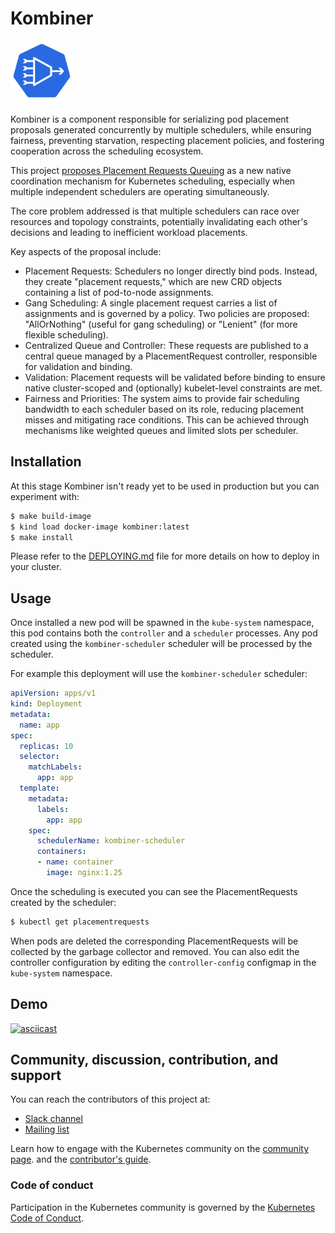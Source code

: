 # Kombiner

<img src="assets/logo/logo.png" width="100" alt="kombiner logo">

Kombiner is a component responsible for serializing pod placement proposals
generated concurrently by multiple schedulers, while ensuring fairness,
preventing starvation, respecting placement policies, and fostering cooperation
across the scheduling ecosystem.

This project [proposes Placement Requests Queuing](https://docs.google.com/document/d/1t6hBcsdBeA4N22byPIeK_Su54Vwm_nXXZqU-VYKTeWE/edit?usp=sharing)
as a new native coordination
mechanism for Kubernetes scheduling, especially when multiple independent
schedulers are operating simultaneously.

The core problem addressed is that multiple schedulers can race over resources
and topology constraints, potentially invalidating each other's decisions and
leading to inefficient workload placements.

Key aspects of the proposal include:

- Placement Requests: Schedulers no longer directly bind pods. Instead, they
  create "placement requests," which are new CRD objects containing a list of
  pod-to-node assignments.
- Gang Scheduling: A single placement request carries a list of assignments and
  is governed by a policy. Two policies are proposed: "AllOrNothing" (useful
  for gang scheduling) or "Lenient" (for more flexible scheduling).
- Centralized Queue and Controller: These requests are published to a central
  queue managed by a PlacementRequest controller, responsible for validation
  and binding.
- Validation: Placement requests will be validated before binding to ensure
  native cluster-scoped and (optionally) kubelet-level constraints are met.
- Fairness and Priorities: The system aims to provide fair scheduling bandwidth
  to each scheduler based on its role, reducing placement misses and mitigating
  race conditions. This can be achieved through mechanisms like weighted queues
  and limited slots per scheduler.

## Installation

At this stage Kombiner isn't ready yet to be used in production but you can
experiment with:

```bash
$ make build-image
$ kind load docker-image kombiner:latest
$ make install
```

Please refer to the [DEPLOYING.md](DEPLOYING.md) file for more details on how
to deploy in your cluster.

## Usage

Once installed a new pod will be spawned in the `kube-system` namespace, this
pod contains both the `controller` and a `scheduler` processes. Any pod created
using the `kombiner-scheduler` scheduler will be processed by the scheduler.

For example this deployment will use the `kombiner-scheduler` scheduler:

```yaml
apiVersion: apps/v1
kind: Deployment
metadata:
  name: app
spec:
  replicas: 10
  selector:
    matchLabels:
      app: app
  template:
    metadata:
      labels:
        app: app
    spec:
      schedulerName: kombiner-scheduler
      containers:
      - name: container
        image: nginx:1.25
```

Once the scheduling is executed you can see the PlacementRequests created by
the scheduler:

```bash
$ kubectl get placementrequests
```

When pods are deleted the corresponding PlacementRequests will be collected by
the garbage collector and removed. You can also edit the controller configuration
by editing the `controller-config` configmap in the `kube-system` namespace.

## Demo

[![asciicast](https://asciinema.org/a/734830.svg)](https://asciinema.org/a/734830)

## Community, discussion, contribution, and support

You can reach the contributors of this project at:

- [Slack channel](https://kubernetes.slack.com/messages/sig-scheduling)
- [Mailing list](https://groups.google.com/forum/#!forum/kubernetes-sig-scheduling)

Learn how to engage with the Kubernetes community on the [community page](http://kubernetes.io/community/).
and the [contributor's guide](CONTRIBUTING.md).

### Code of conduct

Participation in the Kubernetes community is governed by the [Kubernetes Code of Conduct](code-of-conduct.md).
